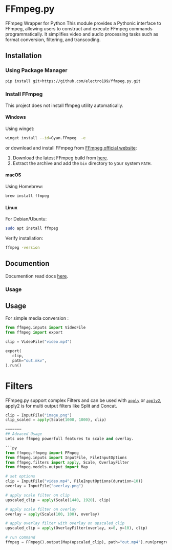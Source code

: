 # FFmpeg.py

FFmpeg Wrapper for Python
This module provides a Pythonic interface to FFmpeg, allowing users to construct and execute FFmpeg commands programmatically.
It simplifies video and audio processing tasks such as format conversion, filtering, and transcoding.

## Installation

### Using Package Manager
```sh
pip install git+https://github.com/electro199/ffmpeg.py.git
```

### Install FFmpeg

This project does not install ffmpeg utility automatically.

#### Windows
Using winget:
```sh
winget install --id=Gyan.FFmpeg  -e
```

or download and install FFmpeg from [FFmpeg official website](https://ffmpeg.org/download.html):
1. Download the latest FFmpeg build from [here](https://www.gyan.dev/ffmpeg/builds/).
2. Extract the archive and add the `bin` directory to your system `PATH`.

#### macOS
Using Homebrew:
```sh
brew install ffmpeg
```

#### Linux
For Debian/Ubuntu:
```sh
sudo apt install ffmpeg
```
Verify installation:
```sh
ffmpeg -version
```



## Documention 

Documention read docs [here](https://electro199.github.io/ffmpeg.py/).

### Usage

## Usage

For simple media conversion :

```py
from ffmpeg.inputs import VideoFile
from ffmpeg import export

clip = VideoFile("video.mp4")

export(
   clip,
   path="out.mkv",
).run()

```

# Filters
FFmpeg.py support complex Filters and can be used with  [`apply`](https://electro199.github.io/ffmpeg.py/api/#ffmpeg.filters.apply) or [`apply2`](https://electro199.github.io/ffmpeg.py/api/#ffmpeg.filters.apply2), apply2 is for multi output filters like Split and Concat.


```py
clip = InputFile("image.png")
clip_scaled = apply(Scale(1000, 1000), clip)

=======
## Advaced Usage
Lets use ffmpeg powerfull features to scale and overlay.

```py
from ffmpeg.ffmpeg import FFmpeg
from ffmpeg.inputs import InputFile, FileInputOptions
from ffmpeg.filters import apply, Scale, OverlayFilter
from ffmpeg.models.output import Map

# set options
clip = InputFile("video.mp4", FileInputOptions(duration=10))
overlay = InputFile("overlay.png")

# apply scale filter on clip
upscaled_clip = apply(Scale(1440, 1920), clip)

# apply scale filter on overlay
overlay = apply(Scale(100, 100), overlay)

# apply overlay filter with overlay on upscaled_clip
upscaled_clip = apply(OverlayFilter(overlay, x=0, y=10), clip)

# run command 
ffmpeg = FFmpeg().output(Map(upscaled_clip), path="out.mp4").run(progress_callback=print)

```
